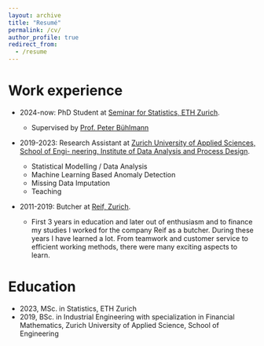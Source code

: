 ```yaml
---
layout: archive
title: "Resumé"
permalink: /cv/
author_profile: true
redirect_from:
  - /resume
---
```


Work experience
======
* 2024-now: PhD Student at [Seminar for Statistics, ETH Zurich](https://math.ethz.ch/sfs).
  * Supervised by [Prof. Peter Bühlmann](https://people.math.ethz.ch/~peterbu/)

* 2019-2023: Research Assistant at [Zurich University of Applied Sciences, School of Engi-
neering, Institute of Data Analysis and Process Design](https://www.zhaw.ch/en/engineering/institutes-centres/idp).
  * Statistical Modelling / Data Analysis
  * Machine Learning Based Anomaly Detection
  * Missing Data Imputation
  * Teaching

* 2011-2019: Butcher at [Reif, Zurich](https://www.reif-metzgerei.ch/).
  * First 3 years in education and later out of enthusiasm and to finance my studies I worked for the company Reif as a butcher. During these years I have learned a lot. From teamwork and customer service to efficient working methods, there were many exciting aspects to learn.
  

Education
======
* 2023, MSc. in Statistics, ETH Zurich
* 2019, BSc. in Industrial Engineering with specialization in Financial Mathematics, Zurich University of Applied Science, School of Engineering